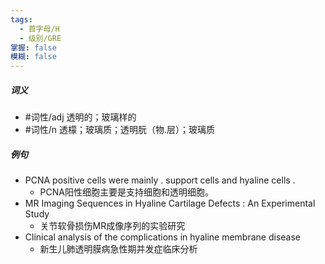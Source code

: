 ```yaml
---
tags:
  - 首字母/H
  - 级别/GRE
掌握: false
模糊: false
---
```

##### 词义
- #词性/adj  透明的；玻璃样的
- #词性/n  透檬；玻璃质；透明朊（物.层）；玻璃质
##### 例句
- PCNA positive cells were mainly . support cells and hyaline cells .
	- PCNA阳性细胞主要是支持细胞和透明细胞。
- MR Imaging Sequences in Hyaline Cartilage Defects : An Experimental Study
	- 关节软骨损伤MR成像序列的实验研究
- Clinical analysis of the complications in hyaline membrane disease
	- 新生儿肺透明膜病急性期并发症临床分析
